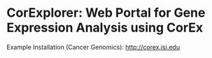 # CorExplorer: Web Portal for Gene Expression Analysis using CorEx

Example Installation (Cancer Genomics): http://corex.isi.edu


